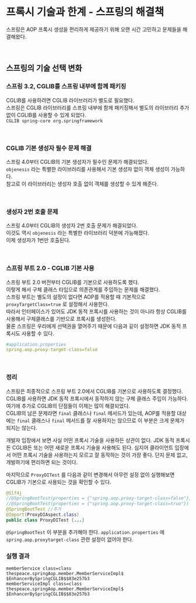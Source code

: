 # 프록시 기술과 한계 - 스프링의 해결책
스프링은 AOP 프록시 생성을 편리하게 제공하기 위해 오랜 시간 고민하고 문제들을 해결해왔다.

<br>

## 스프링의 기술 선택 변화
### 스프링 3.2, CGLIB를 스프링 내부에 함께 패키징
CGLIB를 사용하려면 CGLIB 라이브러리가 별도로 필요했다.<br>
스프링은 CGLIB 라이브러리를 스프링 내부에 함께 패키징해서 별도의 라이브러리 추가 없이 CGLIB를 사용할 수 있게 되었다.<br>
```CGLIB spring-core org.springframework```

<br>

### CGLIB 기본 생성자 필수 문제 해결
스프링 4.0부터 CGLIB의 기본 생성자가 필수인 문제가 해결되었다.<br>
```objenesis``` 라는 특별한 라이브러리를 사용해서 기본 생성자 없이 객체 생성이 가능하다.<br>
참고로 이 라이브러리는 생성자 호출 없이 객체를 생성할 수 있게 해준다.

<br>

### 생성자 2번 호출 문제
스프링 4.0부터 CGLIB의 생성자 2번 호출 문제가 해결되었다.<br>
이것도 역시 ```objenesis``` 라는 특별한 라이브러리 덕분에 가능해졌다.<br>
이제 생성자가 1번만 호출된다.

<br>

### 스프링 부트 2.0 - CGLIB 기본 사용
스프링 부트 2.0 버전부터 CGLIB를 기본으로 사용하도록 했다.<br>
이렇게 해서 구체 클래스 타입으로 의존관계를 주입하는 문제를 해결했다.<br>
스프링 부트는 별도의 설정이 없다면 AOP를 적용할 때 기본적으로 ```proxyTargetClass=true``` 로 설정해서 사용한다.<br>
따라서 인터페이스가 있어도 JDK 동적 프록시를 사용하는 것이 아니라 항상 CGLIB를 사용해서 구체클래스를 기반으로 프록시를 생성한다.<br>
물론 스프링은 우리에게 선택권을 열어주기 때문에 다음과 깉이 설정하면 JDK 동적 프록시도 사용할 수 있다.

```yaml
#application.properties
spring.aop.proxy-target-class=false
```

<br>

### 정리
스프링은 최종적으로 스프링 부트 2.0에서 CGLIB를 기본으로 사용하도록 결정했다.<br>
CGLIB를 사용하면 JDK 동적 프록시에서 동작하지 않는 구체 클래스 주입이 가능하다. 여기에 추가로 CGLIB의 단점들이 이제는 많이 해결되었다.<br>
CGLIB의 남은 문제라면 ```final``` 클래스나 ```final``` 메서드가 있는데, AOP를 적용할 대상에는 ```final``` 클래스나 ```final``` 메서드를 잘 사용하지는 않으므로 이 부분은 크게 문제가 되지는 않는다.

개발자 입장에서 보면 사실 어떤 프록시 기술을 사용하든 상관이 없다.
JDK 동적 프록시든 CGLIB든 또는 어떤 새로운 프록시 기술을 사용해도 된다.
심지어 클라이언트 입장에서 어떤 프록시 기술을 사용하는지 모르고 잘 동작하는 것이 가장 좋다. 단지 문제 없고, 개발하기에 편리하면 되는 것이다.

마지막으로 ```ProxyDITest``` 를 다음과 같이 변경해서 아무런 설정 없이 실행해보면 CGLIB가 기본으로 사용되는 것을 확인할 수 있다.

```java
@Slf4j
//@SpringBootTest(properties = {"spring.aop.proxy-target-class=false"}) //JDK 동적프록시, DI 예외 발생
//@SpringBootTest(properties = {"spring.aop.proxy-target-class=true"}) //CGLIB 프록시, 성공
@SpringBootTest //추가
@Import(ProxyDIAspect.class)
public class ProxyDITest {...}
```
```@SpringBootTest``` 이 부분을 추가해야 한다. ```application.properties``` 에 ```spring.aop.proxytarget-class``` 관련 설정이 없어야 한다.<br>

### 실행 결과
```
memberService class=class thespeace.springAop.member.MemberServiceImpl$
$EnhancerBySpringCGLIB$$83e257b3
memberServiceImpl class=class thespeace.springAop.member.MemberServiceImpl$
$EnhancerBySpringCGLIB$$83e257b3
```
